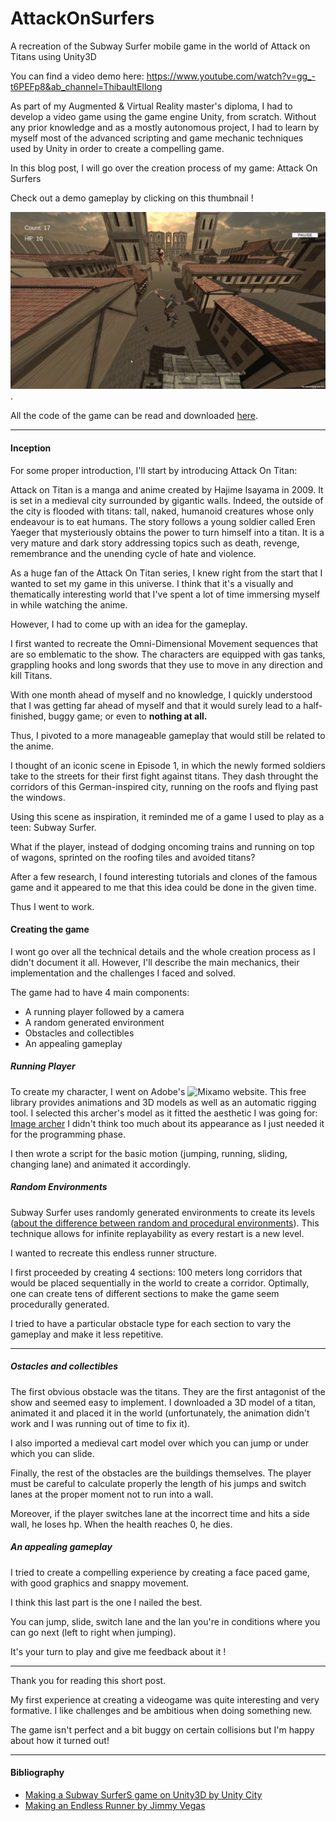# AttackOnSurfers
A recreation of the Subway Surfer mobile game in the world of Attack on Titans using Unity3D

You can find a video demo here: https://www.youtube.com/watch?v=gg_-t6PEFp8&ab_channel=ThibaultEllong

As part of my Augmented & Virtual Reality master's diploma, I had to develop a video game using the game engine Unity, from scratch.
Without any prior knowledge and as a mostly autonomous project, I had to learn by myself most of the advanced scripting and game mechanic techniques used by Unity in order to create a compelling game.

In this blog post, I will go over the creation process of my game: Attack On Surfers

Check out a demo gameplay by clicking on this thumbnail !

[![Watch the video](./public/vlcsnap-2023-10-29-10h47m59s881.png)](https://youtu.be/gg_-t6PEFp8).

All the code of the game can be read and downloaded [here](https://github.com/ThibaultEllong/AttackOnSurfers/tree/main).

---

#### Inception

For some proper introduction, I'll start by introducing Attack On Titan:

Attack on Titan is a manga and anime created by Hajime Isayama in 2009. It is set in a medieval city surrounded by gigantic walls. Indeed, the outside of the city is flooded with titans: tall, naked, humanoid creatures whose only endeavour is to eat humans.
The story follows a young soldier called Eren Yaeger that mysteriously obtains the power to turn himself into a titan.
It is a very mature and dark story addressing topics such as death, revenge, remembrance and the unending cycle of hate and violence.

As a huge fan of the Attack On Titan series, I knew right from the start that I wanted to set my game in this universe. I think that it's a visually and thematically interesting world that I've spent a lot of time immersing myself in while watching the anime.

However, I had to come up with an idea for the gameplay. 

I first wanted to recreate the Omni-Dimensional Movement sequences that are so emblematic to the show. The characters are equipped with gas tanks, grappling hooks and long swords that they use to move in any direction and kill Titans.

With one month ahead of myself and no knowledge, I quickly understood that I was getting far ahead of myself and that it would surely lead to a half-finished, buggy game; or even to **nothing at all.**

Thus, I pivoted to a more manageable gameplay that would still be related to the anime.

I thought of an iconic scene in Episode 1, in which the newly formed soldiers take to the streets for their first fight against titans. They dash throught the corridors of this German-inspired city, running on the roofs and flying past the windows.

Using this scene as inspiration, it reminded me of a game I used to play as a teen: Subway Surfer.

What if the player, instead of dodging oncoming trains and running on top of wagons, sprinted on the roofing tiles and avoided titans?

After a few research, I found interesting tutorials and clones of the famous game and it appeared to me that this idea could be done in the given time.

Thus I went to work.

#### Creating the game

I wont go over all the technical details and the whole creation process as I didn't document it all.
However, I'll describe the main mechanics, their implementation and the challenges I faced and solved.

The game had to have 4 main components:

- A running player followed by a camera
- A random generated environment
- Obstacles and collectibles
- An appealing gameplay

##### Running Player

To create my character, I went on Adobe's ![Mixamo website](https://www.mixamo.com/#/). This free library provides animations and 3D models as well as an automatic rigging tool.
I selected this archer's model as it fitted the aesthetic I was going for:
[Image archer](/public/game_unity/archer.png)
I didn't think too much about its appearance as I just needed it for the programming phase.

I then wrote a script for the basic motion (jumping, running, sliding, changing lane) and animated it accordingly.

##### Random Environments

Subway Surfer uses randomly generated environments to create its levels ([about the difference between random and procedural environments](https://www.gamedeveloper.com/design/procedural-vs-randomly-generated-content-in-game-design)). This technique allows for infinite replayability as every restart is a new level.

I wanted to recreate this endless runner structure.

I first proceeded by creating 4 sections: 100 meters long corridors that would be placed sequentially in the world to create a corridor. Optimally, one can create tens of different sections to make the game seem procedurally generated.

I tried to have a particular obstacle type for each section to vary the gameplay and make it less repetitive.

---

##### Ostacles and collectibles

The first obvious obstacle was the titans. They are the first antagonist of the show and seemed easy to implement.
I downloaded a 3D model of a titan, animated it and placed it in the world (unfortunately, the animation didn't work and I was running out of time to fix it).

I also imported a medieval cart model over which you can jump or under which you can slide.

Finally, the rest of the obstacles are the buildings themselves. The player must be careful to calculate properly the length of his jumps and switch lanes at the proper moment not to run into a wall.

Moreover, if the player switches lane at the incorrect time and hits a side wall, he loses hp. When the health reaches 0, he dies.

##### An appealing gameplay

I tried to create a compelling experience by creating a face paced game, with good graphics and snappy movement.

I think this last part is the one I nailed the best.

You can jump, slide, switch lane and the lan you're in conditions where you can go next (left to right when jumping).

It's your turn to play and give me feedback about it !

---

Thank you for reading this short post.

My first experience at creating a videogame was quite interesting and very formative.
I like challenges and be ambitious when doing something new.

The game isn't perfect and a bit buggy on certain collisions but I'm happy about how it turned out!


---

#### Bibliography

- [Making a Subway SurferS game on Unity3D by Unity City](https://www.youtube.com/watch?v=4iMvBkaG-Jw&ab_channel=UnityCity)
- [Making an Endless Runner by Jimmy Vegas](https://www.youtube.com/watch?v=u5hRtTEhnOA&list=PLZ1b66Z1KFKit4cSry_LWBisrSbVkEF4t&ab_channel=JimmyVegas)
